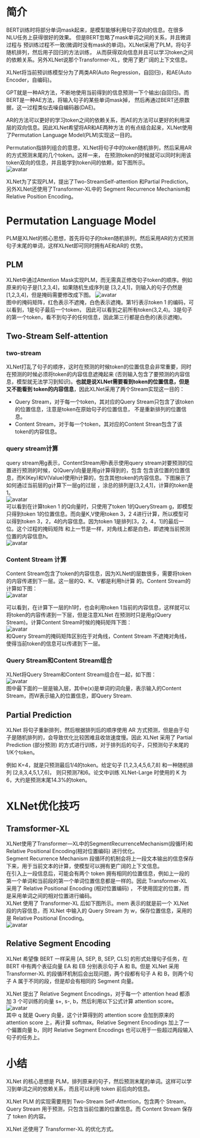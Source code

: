 # 简介
BERT训练时将部分单词mask起来，是模型能够利用句子双向的信息。在很多NLU任务上获得很好的效果。
但是BERT忽略了mask单词之间的关系，并且微调过程与
预训练过程不一致(微调时没有mask的单词)。XLNet采用了PLM，将句子随机排列，然后用子回归的方法训练，
从而获得双向信息并且可以学习token之间的依赖关系。另外XLNet说那个Transformer-XL，使用了更广阔的上下文信息。  

XLNet将当前预训练模型分为了两类AR(Auto Regression，自回归)，和AE(Auto Encoder，自编码)。  

GPT就是一种AR方法，不断地使用当前得到的信息预测一下个输出(自回归)。而BERT是一种AE方法，将输入句子的某些单词mask掉，
然后再通过BERT还原数据，这一过程类似去噪自编码器(DAE)。  

AR的方法可以更好的学习token之间的依赖关系，而AE的方法可以更好的利用深层的双向信息。因此XLNet希望将AR和AE两种方法
的有点结合起来，XLNet使用了Permutation Language Model(PLM)实现这一目的。  

Permutation指排列组合的意思，XLNet将句子中的token随机排列，然后采用AR的方式预测末尾的几个token。这样一来，
在预测token的时候就可以同时利用该token双向的信息，并且能学到token间的依赖，如下图所示。  
![avatar](https://escalader.github.io/pictures/nlpmodel/1.png)  

XLNet为了实现PLM，提出了Two-StreamSelf-attention 和Partial Prediction。另外XLNet还使用了Transformer-XL中的
Segment Recurrence Mechanism和Relative Position Encoding。  

# Permutation Language Model
PLM是XLNet的核心思想，首先将句子的token随机排列，然后采用AR的方式预测句子末尾的单词，这样XLNet即可同时拥有AE和AR的
优势。
## PLM
XLNet中通过Attention Mask实现PLM，而无需真正修改句子token的顺序。例如原来的句子是[1,2,3,4]，如果随机生成序列是
[3,2,4,1]，则输入的句子仍然是[1,2,3,4]，但是掩码需要修改成下图。
![avatar](https://escalader.github.io/pictures/nlpmodel/2.png)  
图中的掩码矩阵，红色表示不遮掩，白色表示遮掩。第1行表示token 1 的编码，可以看到，1是句子最后一个token，
因此可以看到之前所有token(3,2,4)。3是句子的第一个token，看不到句子的任何信息，因此第三行都是白色的(表示遮掩)。

## Two-Stream Self-attention  
### two-stream
XLNet打乱了句子的顺序，这时在预测的时候token的位置信息会非常重要，同时在预测的时候必须将token的内容信息遮掩起来
(否则输入包含了要预测的内容信息，模型就无法学习到知识)。<b>也就是说XLNet需要看到token的位置信息，但是又不能看到
  token的内容信息</b>，因此XLNet采用了两个Stream实现这一目的：
  
  - Query Stream，对于每一个token，其对应的Query Stream只包含了该token的位置信息，注意是token在原始句子的位置信息，
  不是重新排列的位置信息。
  - Content Stream，对于每一个token，其对应的Content Strean包含了该token的内容信息。  
  
### query stream计算
query stream用g表示，ContentStream用h表示使用query stream对要预测的位置进行预测的时候，Q(Query)向量是用g计算得到的，包含
包含该位置的位置信息，而K(Key)和V(Value)使用h计算的，包含其他token的内容信息。下图展示了如何通过当前层的g计算下一层g的过层
，涂总的排列是[3,2,4,1]，计算的token是1。  
![avatar](https://escalader.github.io/pictures/nlpmodel/3.png)  
可以看到在计算token 1 的Q向量时，只使用了token 1的QueryStream g，即模型只得到token 1的位置信息。而向量K,V使用token 3，2
4进行计算，所以模型可以得到token 3，2，4的内容信息。因为token 1是排列[3，2，4，1]的最后一位。这个过程的掩码矩阵
和上一节是一样，对角线上都是白色，即遮掩当前预测位置的内容信息h。  
![avatar](https://escalader.github.io/pictures/nlpmodel/4.png)  
### Content Stream 计算
Content Stream包含了token的内容信息，因为XLNet的层数很多，需要将token的内容传递到下一层。这一层的Q、K、V都是利用h计算
的。Content Stream的计算如下图：  
![avatar](https://escalader.github.io/pictures/nlpmodel/5.png)  

可以看到，在计算下一层的h1时，也会利用token 1当前的内容信息，这样就可以将token的内容传递到一下层，但是注意XLNet
在预测时只是用g(Query Stream)。计算Content Stream时候的掩码矩阵下图：  
![avatar](https://escalader.github.io/pictures/nlpmodel/6.png)  
和Query Stream的掩码矩阵区别在于对角线，Content Stream 不遮掩对角线，使得当前token的信息可以传递到下一层。
### Query Stream和Content  Stream组合  
XLNet将Query Stream和Content Stream组合在一起，如下图：  
![avatar](https://escalader.github.io/pictures/nlpmodel/7.png)   
图中最下面的一层是输入层，其中e(x)是单词的词向量，表示输入的Content Stream，而W表示输入的位置信息，即Query Stream.
## Partial Prediction
XLNet 将句子重新排列，然后根据排列后的顺序使用 AR 方式预测，但是由于句子是随机排列的，会导致优化比较困难且收敛速度慢。因此 XLNet 采用了 Partial Prediction (部分预测) 
的方式进行训练，对于排列后的句子，只预测句子末尾的1/K个token。  

例如 K=4，就是只预测最后1/4的token。给定句子 [1,2,3,4,5,6,7,8] 和一种随机排列 [2,8,3,4,5,1,7,6]，
则只预测7和6。论文中训练 XLNet-Large 时使用的 K 为 6，大约是预测末尾14.3%的token。

# XLNet优化技巧
## Tramsformer-XL
XLNet使用了Transformer—XL中的SegmentRecurrenceMechanism(段循环)和Relative Positional Encoding(相对位置编码)
进行优化。  
Segment Recurrence Mechanism 段循环的机制会将上一段文本输出的信息保存下来，用于当前文本的计算，使模型可以拥有更广阔的上下文信息。  
在引入上一段信息后，可能会有两个 token 拥有相同的位置信息，例如上一段的第一个单词和当前段的第一个单词位置信息都是一样的。因此 Transformer-XL 采用了 Relative Positional Encoding (相对位置编码) ，
不使用固定的位置，而是采用单词之间的相对位置进行编码。  
XLNet 使用了 Transformer-XL 后如下图所示。mem 表示的就是前一个 XLNet 段的内容信息，而 XLNet 中输入的 Query Stream 为 w，保存位置信息，采用的是 Relative Positional Encoding。  
![avatar](https://escalader.github.io/pictures/nlpmodel/8.png)    
## Relative Segment Encoding  
XLNet 希望像 BERT 一样采用 [A, SEP, B, SEP, CLS] 的形式处理句子任务，在 BERT 中有两个表征向量 EA 和 EB 分别表示句子 A 和 B。但是 XLNet 采用 Transformer-XL 的段循环机制后会出现问题，两个段都有句子 A 和 B，则两个句子 A 属于不同的段，但是却会有相同的 Segment 向量。  

XLNet 提出了 Relative Segment Encodings，对于每一个 attention head 都添加 3 个可训练的向量 s+, s-, b，然后利用以下公式计算 attention score。
![avatar](https://escalader.github.io/pictures/nlpmodel/9.png)  
其中 q 就是 Query 向量，这个计算得到的 attention score 会加到原来的 attention score 上，再计算 softmax。Relative Segment Encodings 加上了一个偏置向量 b，同时 Relative Segment Encodings 也可以用于一些超过两段输入句子的任务上。  

# 小结
XLNet 的核心思想是 PLM，排列原来的句子，然后预测末尾的单词。这样可以学习到单词之间的依赖关系，而且可以利用 token 前后向的信息。  

XLNet PLM 的实现需要用到 Two-Stream Self-Attention，包含两个 Stream，Query Stream 用于预测，只包含当前位置的位置信息。而 Content Stream 保存了 token 的内容。  

XLNet 还使用了 Transformer-XL 的优化方式。
  
  
